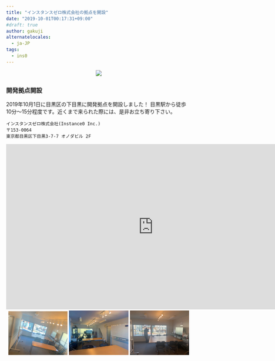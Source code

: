 ```yaml
---
title: "インスタンスゼロ株式会社の拠点を開設"
date: "2019-10-01T00:17:31+09:00"
#draft: true
author: gakuji
alternatelocales:
  - ja-JP
tags:
  - ins0
---
```


<div align="center">
<img src="./ins0_office.jpg" width="800px" border="0">
</div>

### 開発拠点開設
2019年10月1日に目黒区の下目黒に開発拠点を開設しました！
目黒駅から徒歩10分〜15分程度です。近くまで来られた際には、是非お立ち寄り下さい。

```
インスタンスゼロ株式会社(Instance0 Inc.)
〒153-0064
東京都目黒区下目黒3-7-7 オノダビル 2F
```
<iframe src="https://www.google.com/maps/embed?pb=!1m23!1m12!1m3!1d8335.308824265654!2d139.70738562406697!3d35.62719412683866!2m3!1f0!2f0!3f0!3m2!1i1024!2i768!4f13.1!4m8!3e6!4m0!4m5!1s0x60188b21e5ac1a3b%3A0x1ece50a0e079fcb4!2z44Kk44Oz44K544K_44Oz44K544K844Ot5qCq5byP5Lya56S-!3m2!1d35.628881899999996!2d139.7110416!5e0!3m2!1sen!2sjp!4v1578950877377!5m2!1sen!2sjp" width="800" height="450" frameborder="0" style="border:0;" allowfullscreen=""></iframe>

<div align="center">
<img src="./office1.jpg" width="32%" border="0">
<img src="./office3.jpg" width="32%" border="0">
<img src="./office5.jpg" width="32%" border="0">
</div>

